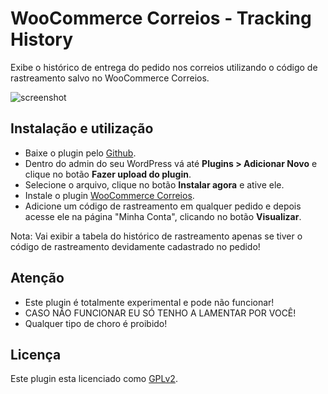 # WooCommerce Correios - Tracking History #

Exibe o histórico de entrega do pedido nos correios utilizando o código de rastreamento salvo no WooCommerce Correios.

![screenshot](http://i.imgur.com/Oy9RGJK.png)

## Instalação e utilização ##

* Baixe o plugin pelo [Github](https://github.com/claudiosmweb/woocommerce-correios-tracking-history/archive/master.zip).
* Dentro do admin do seu WordPress vá até **Plugins > Adicionar Novo** e clique no botão **Fazer upload do plugin**.
* Selecione o arquivo, clique no botão **Instalar agora** e ative ele.
* Instale o plugin [WooCommerce Correios](http://wordpress.org/plugins/woocommerce-correios/).
* Adicione um código de rastreamento em qualquer pedido e depois acesse ele na página "Minha Conta", clicando no botão **Visualizar**.

Nota: Vai exibir a tabela do histórico de rastreamento apenas se tiver o código de rastreamento devidamente cadastrado no pedido!

## Atenção ##

* Este plugin é totalmente experimental e pode não funcionar!
* CASO NÃO FUNCIONAR EU SÓ TENHO A LAMENTAR POR VOCÊ!
* Qualquer tipo de choro é proibido!

## Licença ##

Este plugin esta licenciado como [GPLv2](http://www.gnu.org/licenses/gpl-2.0.html).
